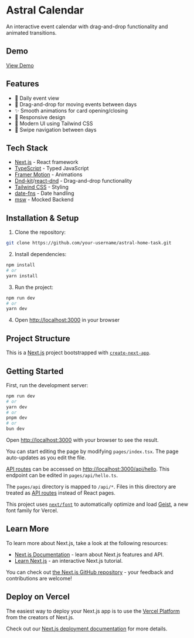 # Astral Calendar

An interactive event calendar with drag-and-drop functionality and animated transitions.

## Demo

[View Demo](https://astral-home-task.vercel.app/)

## Features

- 📅 Daily event view
- 🎯 Drag-and-drop for moving events between days
- ✨ Smooth animations for card opening/closing
- 📱 Responsive design
- 🎨 Modern UI using Tailwind CSS
- 🔄 Swipe navigation between days

## Tech Stack

- [Next.js](https://nextjs.org/) - React framework
- [TypeScript](https://www.typescriptlang.org/) - Typed JavaScript
- [Framer Motion](https://www.framer.com/motion/) - Animations
- [Dnd-kit](https://dnd-kit.com/)/[react-dnd](https://react-dnd.github.io/react-dnd/about) - Drag-and-drop functionality
- [Tailwind CSS](https://tailwindcss.com/) - Styling
- [date-fns](https://date-fns.org/) - Date handling
- [msw](https://mswjs.io/) - Mocked Backend

## Installation & Setup

1. Clone the repository:
```bash
git clone https://github.com/your-username/astral-home-task.git
```

2. Install dependencies:
```bash
npm install
# or
yarn install
```

3. Run the project:
```bash
npm run dev
# or
yarn dev
```

4. Open [http://localhost:3000](http://localhost:3000) in your browser

## Project Structure

This is a [Next.js](https://nextjs.org) project bootstrapped with [`create-next-app`](https://nextjs.org/docs/pages/api-reference/create-next-app).

## Getting Started

First, run the development server:

```bash
npm run dev
# or
yarn dev
# or
pnpm dev
# or
bun dev
```

Open [http://localhost:3000](http://localhost:3000) with your browser to see the result.

You can start editing the page by modifying `pages/index.tsx`. The page auto-updates as you edit the file.

[API routes](https://nextjs.org/docs/pages/building-your-application/routing/api-routes) can be accessed on [http://localhost:3000/api/hello](http://localhost:3000/api/hello). This endpoint can be edited in `pages/api/hello.ts`.

The `pages/api` directory is mapped to `/api/*`. Files in this directory are treated as [API routes](https://nextjs.org/docs/pages/building-your-application/routing/api-routes) instead of React pages.

This project uses [`next/font`](https://nextjs.org/docs/pages/building-your-application/optimizing/fonts) to automatically optimize and load [Geist](https://vercel.com/font), a new font family for Vercel.

## Learn More

To learn more about Next.js, take a look at the following resources:

- [Next.js Documentation](https://nextjs.org/docs) - learn about Next.js features and API.
- [Learn Next.js](https://nextjs.org/learn-pages-router) - an interactive Next.js tutorial.

You can check out [the Next.js GitHub repository](https://github.com/vercel/next.js) - your feedback and contributions are welcome!

## Deploy on Vercel

The easiest way to deploy your Next.js app is to use the [Vercel Platform](https://vercel.com/new?utm_medium=default-template&filter=next.js&utm_source=create-next-app&utm_campaign=create-next-app-readme) from the creators of Next.js.

Check out our [Next.js deployment documentation](https://nextjs.org/docs/pages/building-your-application/deploying) for more details.
